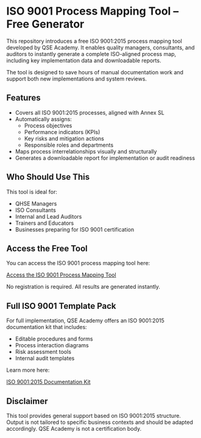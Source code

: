 # ISO 9001 Process Mapping Tool – Free Generator

This repository introduces a free ISO 9001:2015 process mapping tool developed by QSE Academy. It enables quality managers, consultants, and auditors to instantly generate a complete ISO-aligned process map, including key implementation data and downloadable reports.

The tool is designed to save hours of manual documentation work and support both new implementations and system reviews.

## Features

- Covers all ISO 9001:2015 processes, aligned with Annex SL
- Automatically assigns:
  - Process objectives
  - Performance indicators (KPIs)
  - Key risks and mitigation actions
  - Responsible roles and departments
- Maps process interrelationships visually and structurally
- Generates a downloadable report for implementation or audit readiness

## Who Should Use This

This tool is ideal for:
- QHSE Managers
- ISO Consultants
- Internal and Lead Auditors
- Trainers and Educators
- Businesses preparing for ISO 9001 certification

## Access the Free Tool

You can access the ISO 9001 process mapping tool here:

[Access the ISO 9001 Process Mapping Tool](https://www.qse-academy.com/iso-9001-process-mapping-tool/)

No registration is required. All results are generated instantly.

## Full ISO 9001 Template Pack

For full implementation, QSE Academy offers an ISO 9001:2015 documentation kit that includes:

- Editable procedures and forms
- Process interaction diagrams
- Risk assessment tools
- Internal audit templates

Learn more here:

[ISO 9001:2015 Documentation Kit](https://www.qse-academy.com/iso9001version2015/)

## Disclaimer

This tool provides general support based on ISO 9001:2015 structure. Output is not tailored to specific business contexts and should be adapted accordingly. QSE Academy is not a certification body.
